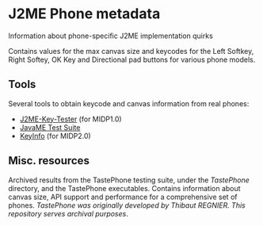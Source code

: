 # J2ME Phone metadata

Information about phone-specific J2ME implementation quirks

Contains values for the max canvas size and keycodes for the Left Softkey, Right Softey, OK Key and Directional pad buttons for various phone models.

## Tools
Several tools to obtain keycode and canvas information from real phones:
 - [J2ME-Key-Tester](https://github.com/ligi/J2ME-Key-Tester) (for MIDP1.0)
 - [JavaME Test Suite](https://web.archive.org/web/20060201230316/http://www.dogada.com/javame/)
 - [KeyInfo](https://web.archive.org/web/20100820225945/http://blog.tube42.se/?p=519) (for MIDP2.0)

## Misc. resources

Archived results from the TastePhone testing suite, under the _TastePhone_ directory, and the TastePhone executables. Contains information about canvas size, API support and performance for a comprehensive set of phones.
_TastePhone was originally developed by Thibaut REGNIER. This repository serves archival purposes_.
